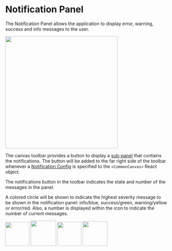 # Notification Panel

The Notification Panel allows the application to display error, warning, success and info messages to the user.

<img src="../assets/cc-notification-panel.png" width="350" />

The canvas toolbar provides a button to display a [sub-panel](01.05-toolbar.md/#sub-panel) that contains the notifications. The button will be added to the far right side of the toolbar whenever a [Notification Config](03.02.03-notification-config.md) is specified to the `<CommonCanvas>` React object.

The notifications button in the toolbar indicates the state and number of the messages in the panel.

A colored circle will be shown to indicate the highest severity message to be shown in the notification panel: info/blue, success/green, warning/yellow or error/red. Also, a number is displayed within the icon to indicate the number of current messages.

<img src="../assets/cc-notif-icon-info.png" width="75" />
<img src="../assets/cc-notif-icon-success.png" width="79" />
<img src="../assets/cc-notif-icon-warning.png" width="75" />
<img src="../assets/cc-notif-icon-error.png" width="77" />




